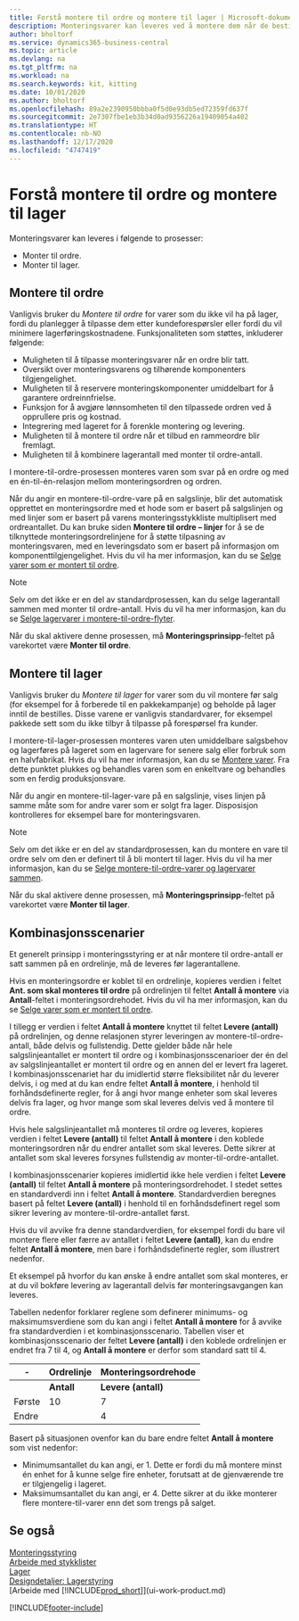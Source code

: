 ```yaml
---
title: Forstå montere til ordre og montere til lager | Microsoft-dokumentasjon
description: Monteringsvarer kan leveres ved å montere dem når de bestilles, eller ved å montere dem og beholde dem på lageret før de er nødvendig i en ordre.
author: bholtorf
ms.service: dynamics365-business-central
ms.topic: article
ms.devlang: na
ms.tgt_pltfrm: na
ms.workload: na
ms.search.keywords: kit, kitting
ms.date: 10/01/2020
ms.author: bholtorf
ms.openlocfilehash: 89a2e2390950bbba0f5d0e93db5ed72359fd637f
ms.sourcegitcommit: 2e7307fbe1eb3b34d0ad9356226a19409054a402
ms.translationtype: HT
ms.contentlocale: nb-NO
ms.lasthandoff: 12/17/2020
ms.locfileid: "4747419"
---
```

# <a name="understanding-assemble-to-order-and-assemble-to-stock"></a>Forstå montere til ordre og montere til lager
Monteringsvarer kan leveres i følgende to prosesser:  

-   Monter til ordre.  
-   Monter til lager.  

## <a name="assemble-to-order"></a>Montere til ordre  
Vanligvis bruker du *Montere til ordre* for varer som du ikke vil ha på lager, fordi du planlegger å tilpasse dem etter kundeforespørsler eller fordi du vil minimere lagerføringskostnadene. Funksjonaliteten som støttes, inkluderer følgende:  

-   Muligheten til å tilpasse monteringsvarer når en ordre blir tatt.  
-   Oversikt over monteringsvarens og tilhørende komponenters tilgjengelighet.  
-   Muligheten til å reservere monteringskomponenter umiddelbart for å garantere ordreinnfrielse.  
-   Funksjon for å avgjøre lønnsomheten til den tilpassede ordren ved å opprullere pris og kostnad.  
-   Integrering med lageret for å forenkle montering og levering.  
-   Muligheten til å montere til ordre når et tilbud en rammeordre blir fremlagt.  
-   Muligheten til å kombinere lagerantall med monter til ordre-antall.  

I montere-til-ordre-prosessen monteres varen som svar på en ordre og med en én-til-én-relasjon mellom monteringsordren og ordren.  

Når du angir en montere-til-ordre-vare på en salgslinje, blir det automatisk opprettet en monteringsordre med et hode som er basert på salgslinjen og med linjer som er basert på varens monteringsstykkliste multiplisert med ordreantallet. Du kan bruke siden **Montere til ordre – linjer** for å se de tilknyttede monteringsordrelinjene for å støtte tilpasning av monteringsvaren, med en leveringsdato som er basert på informasjon om komponenttilgjengelighet. Hvis du vil ha mer informasjon, kan du se [Selge varer som er montert til ordre](assembly-how-to-sell-items-assembled-to-order.md).  

> [!NOTE]  
>  Selv om det ikke er en del av standardprosessen, kan du selge lagerantall sammen med monter til ordre-antall. Hvis du vil ha mer informasjon, kan du se [Selge lagervarer i montere-til-ordre-flyter](assembly-how-to-sell-inventory-items-in-assemble-to-order-flows.md).  

 Når du skal aktivere denne prosessen, må **Monteringsprinsipp**-feltet på varekortet være **Monter til ordre**.  

## <a name="assemble-to-stock"></a>Montere til lager  
 Vanligvis bruker du *Montere til lager* for varer som du vil montere før salg (for eksempel for å forberede til en pakkekampanje) og beholde på lager inntil de bestilles. Disse varene er vanligvis standardvarer, for eksempel pakkede sett som du ikke tilbyr å tilpasse på forespørsel fra kunder.  

 I montere-til-lager-prosessen monteres varen uten umiddelbare salgsbehov og lagerføres på lageret som en lagervare for senere salg eller forbruk som en halvfabrikat. Hvis du vil ha mer informasjon, kan du se [Montere varer](assembly-how-to-assemble-items.md). Fra dette punktet plukkes og behandles varen som en enkeltvare og behandles som en ferdig produksjonsvare.  

 Når du angir en montere-til-lager-vare på en salgslinje, vises linjen på samme måte som for andre varer som er solgt fra lager. Disposisjon kontrolleres for eksempel bare for monteringsvaren.  

> [!NOTE]  
>  Selv om det ikke er en del av standardprosessen, kan du montere en vare til ordre selv om den er definert til å bli montert til lager. Hvis du vil ha mer informasjon, kan du se [Selge montere-til-ordre-varer og lagervarer sammen](assembly-how-to-sell-assemble-to-order-items-and-inventory-items-together.md).  

 Når du skal aktivere denne prosessen, må **Monteringsprinsipp**-feltet på varekortet være **Monter til lager**.  

## <a name="combination-scenarios"></a>Kombinasjonsscenarier  
 Et generelt prinsipp i monteringsstyring er at når montere til ordre-antall er satt sammen på en ordrelinje, må de leveres før lagerantallene.  

 Hvis en monteringsordre er koblet til en ordrelinje, kopieres verdien i feltet **Ant. som skal monteres til ordre** på ordrelinjen til feltet **Antall å montere** via **Antall**-feltet i monteringsordrehodet. Hvis du vil ha mer informasjon, kan du se [Selge varer som er montert til ordre](assembly-how-to-sell-items-assembled-to-order.md).  

 I tillegg er verdien i feltet **Antall å montere** knyttet til feltet **Levere (antall)** på ordrelinjen, og denne relasjonen styrer leveringen av montere-til-ordre-antall, både delvis og fullstendig. Dette gjelder både når hele salgslinjeantallet er montert til ordre og i kombinasjonsscenarioer der én del av salgslinjeantallet er montert til ordre og en annen del er levert fra lageret. I kombinasjonsscenariet har du imidlertid større fleksibilitet når du leverer delvis, i og med at du kan endre feltet **Antall å montere**, i henhold til forhåndsdefinerte regler, for å angi hvor mange enheter som skal leveres delvis fra lager, og hvor mange som skal leveres delvis ved å montere til ordre.  

 Hvis hele salgslinjeantallet må monteres til ordre og leveres, kopieres verdien i feltet **Levere (antall)** til feltet **Antall å montere** i den koblede monteringsordren når du endrer antallet som skal leveres. Dette sikrer at antallet som skal leveres forsynes fullstendig av monter-til-ordre-antallet.  

 I kombinasjonsscenarier kopieres imidlertid ikke hele verdien i feltet **Levere (antall)** til feltet **Antall å montere** på monteringsordrehodet. I stedet settes en standardverdi inn i feltet **Antall å montere**. Standardverdien beregnes basert på feltet **Levere (antall)** i henhold til en forhåndsdefinert regel som sikrer levering av montere-til-ordre-antallet først.  

 Hvis du vil avvike fra denne standardverdien, for eksempel fordi du bare vil montere flere eller færre av antallet i feltet **Levere (antall)**, kan du endre feltet **Antall å montere**, men bare i forhåndsdefinerte regler, som illustrert nedenfor.  

 Et eksempel på hvorfor du kan ønske å endre antallet som skal monteres, er at du vil bokføre levering av lagerantall delvis før monteringsavgangen kan leveres.  

 Tabellen nedenfor forklarer reglene som definerer minimums- og maksimumsverdiene som du kan angi i feltet **Antall å montere** for å avvike fra standardverdien i et kombinasjonsscenario. Tabellen viser et kombinasjonsscenario der feltet **Levere (antall)** i den koblede ordrelinjen er endret fra 7 til 4, og **Antall å montere** er derfor som standard satt til 4.  

|-|Ordrelinje|Monteringsordrehode|  
|-|----------------------|---------------------------|  
||**Antall**|**Levere (antall)**|**Ant. som skal monteres til ordre**|**Levert (antall)**|**Antall**|**Antall å montere**|**Montert antall**|**Restantall**|  
|Første|10|7|7|0|7|7|0|7|  
|Endre||4||||4 (satt inn som standard)|||  

 Basert på situasjonen ovenfor kan du bare endre feltet **Antall å montere** som vist nedenfor:  

-   Minimumsantallet du kan angi, er 1. Dette er fordi du må montere minst én enhet for å kunne selge fire enheter, forutsatt at de gjenværende tre er tilgjengelig i lageret.  
-   Maksimumsantallet du kan angi, er 4. Dette sikrer at du ikke monterer flere montere-til-varer enn det som trengs på salget.  

## <a name="see-also"></a>Se også  
[Monteringsstyring](assembly-assemble-items.md)  
[Arbeide med stykklister](inventory-how-work-BOMs.md)  
[Lager](inventory-manage-inventory.md)  
[Designdetaljer: Lagerstyring](design-details-warehouse-management.md)  
[Arbeide med [!INCLUDE[prod_short](includes/prod_short.md)]](ui-work-product.md)


[!INCLUDE[footer-include](includes/footer-banner.md)]